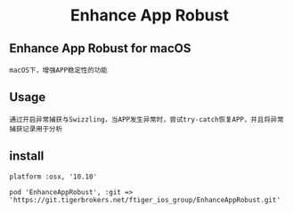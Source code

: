 # <center> Enhance App Robust </center>

## Enhance App Robust for macOS

    macOS下，增强APP稳定性的功能

## Usage

    通过开启异常捕获与Swizzling，当APP发生异常时，尝试try-catch恢复APP，并且将异常捕获记录用于分析
     
## install
    
    platform :osx, '10.10'

    pod 'EnhanceAppRobust', :git => 'https://git.tigerbrokers.net/ftiger_ios_group/EnhanceAppRobust.git'
    